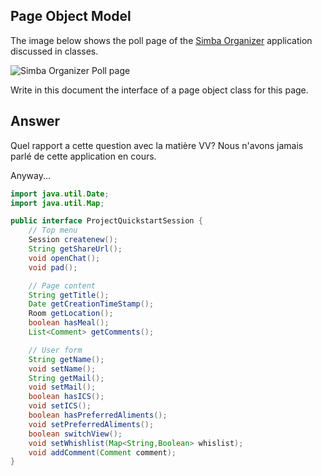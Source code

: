 ## Page Object Model

The image below shows the poll page of the [Simba Organizer](https://github.com/barais/doodlestudent/) application discussed in classes.

![Simba Organizer Poll page](simba-poll-page.png)

Write in this document the interface of a page object class for this page.

## Answer
Quel rapport a cette question avec la matière VV? Nous n'avons jamais parlé de cette application en cours.

Anyway...

```java
import java.util.Date;
import java.util.Map;

public interface ProjectQuickstartSession {
    // Top menu
    Session createnew();
    String getShareUrl();
    void openChat();
    void pad();

    // Page content
    String getTitle();
    Date getCreationTimeStamp();
    Room getLocation();
    boolean hasMeal();
    List<Comment> getComments();

    // User form
    String getName();
    void setName();
    String getMail();
    void setMail();
    boolean hasICS();
    void setICS();
    boolean hasPreferredAliments();
    void setPreferredAliments();
    boolean switchView();
    void setWhishlist(Map<String,Boolean> whislist);
    void addComment(Comment comment);
}
```